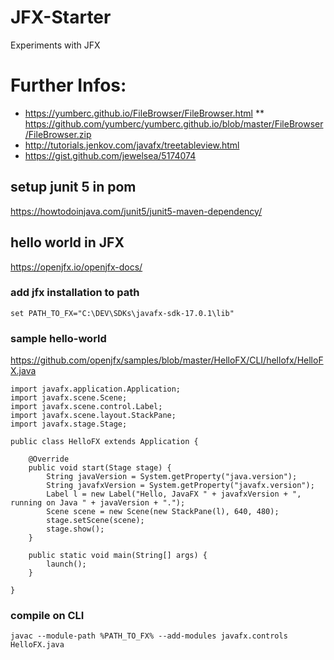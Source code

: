 # JFX-Starter

Experiments with JFX

# Further Infos:

* https://yumberc.github.io/FileBrowser/FileBrowser.html
** https://github.com/yumberc/yumberc.github.io/blob/master/FileBrowser/FileBrowser.zip
* http://tutorials.jenkov.com/javafx/treetableview.html
* https://gist.github.com/jewelsea/5174074


## setup junit 5 in pom 

https://howtodoinjava.com/junit5/junit5-maven-dependency/

## hello world in JFX

https://openjfx.io/openjfx-docs/

### add jfx installation to path

```
set PATH_TO_FX="C:\DEV\SDKs\javafx-sdk-17.0.1\lib"
```

### sample hello-world 

https://github.com/openjfx/samples/blob/master/HelloFX/CLI/hellofx/HelloFX.java

```
import javafx.application.Application;
import javafx.scene.Scene;
import javafx.scene.control.Label;
import javafx.scene.layout.StackPane;
import javafx.stage.Stage;

public class HelloFX extends Application {

    @Override
    public void start(Stage stage) {
        String javaVersion = System.getProperty("java.version");
        String javafxVersion = System.getProperty("javafx.version");
        Label l = new Label("Hello, JavaFX " + javafxVersion + ", running on Java " + javaVersion + ".");
        Scene scene = new Scene(new StackPane(l), 640, 480);
        stage.setScene(scene);
        stage.show();
    }

    public static void main(String[] args) {
        launch();
    }

}
```

### compile on CLI

```
javac --module-path %PATH_TO_FX% --add-modules javafx.controls HelloFX.java
```


